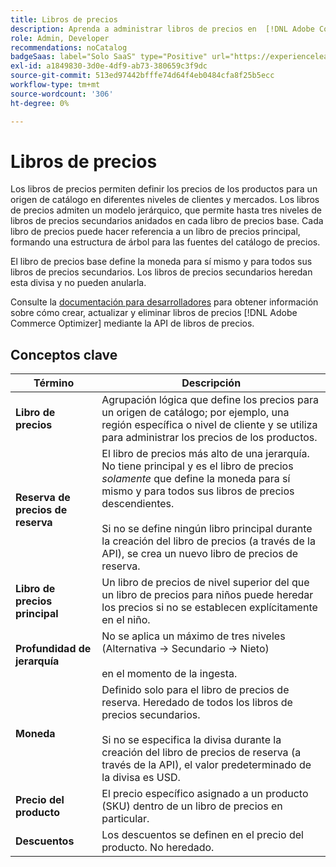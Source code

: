 ```yaml
---
title: Libros de precios
description: Aprenda a administrar libros de precios en  [!DNL Adobe Commerce Optimizer].
role: Admin, Developer
recommendations: noCatalog
badgeSaas: label="Solo SaaS" type="Positive" url="https://experienceleague.adobe.com/en/docs/commerce/user-guides/product-solutions" tooltip="Solo se aplica a los proyectos de Adobe Commerce as a Cloud Service y Adobe Commerce Optimizer (infraestructura de SaaS administrada por Adobe)."
exl-id: a1849830-3d0e-4df9-ab73-380659c3f9dc
source-git-commit: 513ed97442bfffe74d64f4eb0484cfa8f25b5ecc
workflow-type: tm+mt
source-wordcount: '306'
ht-degree: 0%

---
```


# Libros de precios

Los libros de precios permiten definir los precios de los productos para un origen de catálogo en diferentes niveles de clientes y mercados. Los libros de precios admiten un modelo jerárquico, que permite hasta tres niveles de libros de precios secundarios anidados en cada libro de precios base. Cada libro de precios puede hacer referencia a un libro de precios principal, formando una estructura de árbol para las fuentes del catálogo de precios.

El libro de precios base define la moneda para sí mismo y para todos sus libros de precios secundarios. Los libros de precios secundarios heredan esta divisa y no pueden anularla.

Consulte la [documentación para desarrolladores](https://developer.adobe.com/commerce/services/reference/rest/) para obtener información sobre cómo crear, actualizar y eliminar libros de precios [!DNL Adobe Commerce Optimizer] mediante la API de libros de precios.

## Conceptos clave

| Término | Descripción |
|------|-------------|
| **Libro de precios** | Agrupación lógica que define los precios para un origen de catálogo; por ejemplo, una región específica o nivel de cliente y se utiliza para administrar los precios de los productos. |
| **Reserva de precios de reserva** | El libro de precios más alto de una jerarquía. No tiene principal y es el libro de precios *solamente* que define la moneda para sí mismo y para todos sus libros de precios descendientes.<br/><br/>Si no se define ningún libro principal durante la creación del libro de precios (a través de la API), se crea un nuevo libro de precios de reserva. |
| **Libro de precios principal** | Un libro de precios de nivel superior del que un libro de precios para niños puede heredar los precios si no se establecen explícitamente en el niño. |
| **Profundidad de jerarquía** | No se aplica un máximo de tres niveles (Alternativa -> Secundario -> Nieto)<br/><br/>en el momento de la ingesta. |
| **Moneda** | Definido solo para el libro de precios de reserva. Heredado de todos los libros de precios secundarios.<br/><br/>Si no se especifica la divisa durante la creación del libro de precios de reserva (a través de la API), el valor predeterminado de la divisa es USD. |
| **Precio del producto** | El precio específico asignado a un producto (SKU) dentro de un libro de precios en particular. |
| **Descuentos** | Los descuentos se definen en el precio del producto. No heredado. |
